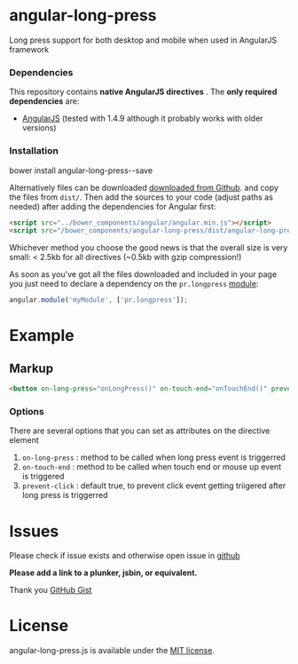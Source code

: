 # angular-long-press
Long press support for both desktop and mobile when used in AngularJS framework

### Dependencies

This repository contains **native AngularJS directives** . The **only required dependencies** are: 

*   [AngularJS](http://angularjs.org) (tested with 1.4.9 although it probably works with older versions)

### Installation

bower install angular-long-press--save

Alternatively files can be downloaded [downloaded from Github](https://github.com/puneethrai/angular-long-press).
and copy the files from `dist/`. Then add the sources to your code (adjust paths as needed) after 
adding the dependencies for Angular first:

```html
<script src="../bower_components/angular/angular.min.js"></script>
<script src="/bower_components/angular-long-press/dist/angular-long-press.js"></script>
```

Whichever method you choose the good news is that the overall size is very small: &lt; 2.5kb for all directives (~0.5kb with gzip compression!)


As soon as you've got all the files downloaded and included in your page you just need to declare a dependency on the `pr.longpress` [module](http://docs.angularjs.org/guide/module):   

```javascript
angular.module('myModule', ['pr.longpress']);
```

# Example

## Markup

```html
<button on-long-press="onLongPress()" on-touch-end="onTouchEnd()" prevent-click="'true'"></button>
```

### Options

There are several options that you can set as attributes on the directive element

1.  `on-long-press` : method to be called when long press event is triggerred
2.  `on-touch-end` : method to be called when touch end or mouse up event is triggered
3.  `prevent-click` : default true, to prevent click event getting triigered after long press is triggerred


# Issues
 
Please check if issue exists and otherwise open issue in [github](https://github.com/deepu105/angular-clock/issues?state=open)

**Please add a link to a plunker, jsbin, or equivalent.**

Thank you [GitHub Gist](https://gist.github.com/BobNisco/9885852)


# License

angular-long-press.js is available under the [MIT license](http://opensource.org/licenses/MIT).